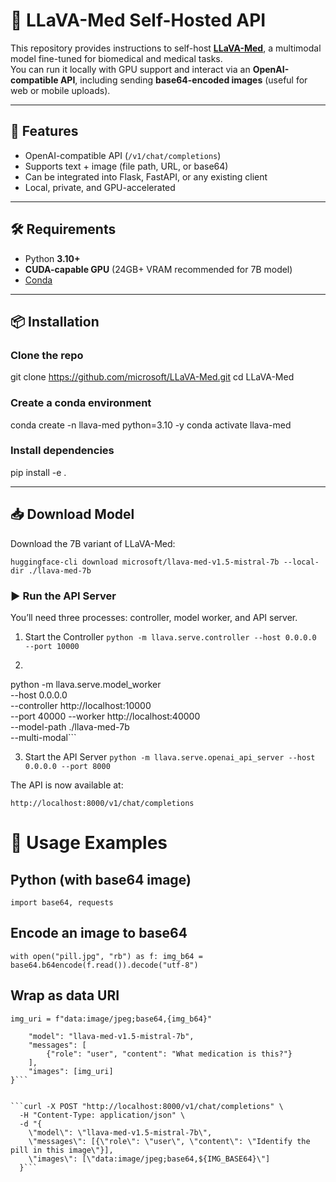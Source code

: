 # 🧪 LLaVA-Med Self-Hosted API

This repository provides instructions to self-host **[LLaVA-Med](https://github.com/microsoft/LLaVA-Med)**, a multimodal model fine-tuned for biomedical and medical tasks.  
You can run it locally with GPU support and interact via an **OpenAI-compatible API**, including sending **base64-encoded images** (useful for web or mobile uploads).

---

## 🚀 Features
- OpenAI-compatible API (`/v1/chat/completions`)
- Supports text + image (file path, URL, or base64)
- Can be integrated into Flask, FastAPI, or any existing client
- Local, private, and GPU-accelerated

---

## 🛠 Requirements
- Python **3.10+**
- **CUDA-capable GPU** (24GB+ VRAM recommended for 7B model)
- [Conda](https://docs.conda.io/projects/conda/en/latest/user-guide/install/)

---

## 📦 Installation


### Clone the repo
git clone https://github.com/microsoft/LLaVA-Med.git
cd LLaVA-Med

### Create a conda environment
conda create -n llava-med python=3.10 -y
conda activate llava-med

### Install dependencies
pip install -e .

---

## 📥 Download Model

Download the 7B variant of LLaVA-Med:

`huggingface-cli download microsoft/llava-med-v1.5-mistral-7b --local-dir ./llava-med-7b`

### ▶️ Run the API Server

You’ll need three processes: controller, model worker, and API server.

1. Start the Controller
`python -m llava.serve.controller --host 0.0.0.0 --port 10000`

2. ```Start the Model Worker
python -m llava.serve.model_worker \
  --host 0.0.0.0 \
  --controller http://localhost:10000 \
  --port 40000 
  --worker http://localhost:40000 \
  --model-path ./llava-med-7b \
  --multi-modal```

3. Start the API Server
`python -m llava.serve.openai_api_server --host 0.0.0.0 --port 8000`


The API is now available at:

`http://localhost:8000/v1/chat/completions`

# 🔗 Usage Examples
## Python (with base64 image)
`import base64, requests`

## Encode an image to base64
`with open("pill.jpg", "rb") as f:
    img_b64 = base64.b64encode(f.read()).decode("utf-8")`

## Wrap as data URI
`img_uri = f"data:image/jpeg;base64,{img_b64}"`

```payload = {
    "model": "llava-med-v1.5-mistral-7b",
    "messages": [
        {"role": "user", "content": "What medication is this?"}
    ],
    "images": [img_uri]
}```


```curl -X POST "http://localhost:8000/v1/chat/completions" \
  -H "Content-Type: application/json" \
  -d "{
    \"model\": \"llava-med-v1.5-mistral-7b\",
    \"messages\": [{\"role\": \"user\", \"content\": \"Identify the pill in this image\"}],
    \"images\": [\"data:image/jpeg;base64,${IMG_BASE64}\"]
  }```